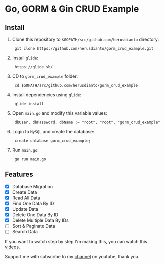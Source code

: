 # Go, GORM & Gin CRUD Example

## Install

1. Clone this repository to `$GOPATH/src/github.com/herusdianto` directory:

        git clone https://github.com/herusdianto/gorm_crud_example.git

2. Install `glide`:

        https://glide.sh/

3. CD to `gorm_crud_example` folder:

        cd $GOPATH/src/github.com/herusdianto/gorm_crud_example

4. Install dependencies using `glide`:

        glide install

5. Open `main.go` and modify this variable values:

        dbUser, dbPassword, dbName := "root", "root", "gorm_crud_example"

6. Login to `MySQL` and create the database:

        create database gorm_crud_example;

7. Run `main.go`:

        go run main.go

## Features

- [x] Database Migration
- [x] Create Data
- [x] Read All Data
- [x] Find One Data By ID
- [x] Update Data
- [x] Delete One Data By ID
- [x] Delete Multiple Data By IDs
- [ ] Sort & Paginate Data
- [ ] Search Data

If you want to watch step by step I'm making this, you can watch this [videos](https://www.youtube.com/playlist?list=PLKmlCa2HUPq-K7hIyHGbDoYs6YZBM8yA-).

Support me with subscribe to my [channel](https://www.youtube.com/channel/UCpKERrPCRQBFaTnJu4xWn5A) on youtube, thank you.